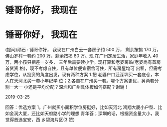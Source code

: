 # 锤哥你好， 我现在

# 锤哥你好， 我现在

(提问)顽石 : 锤哥你好， 我现在广州白云一套房子约 500 万， 剩余按揭 170 万，佛山罗村一套约 200 万，剩余按揭 80 万。现 在广州定居生活，家庭年收入 40 万，两小孩只相差一岁多， 三年后需要读小学。现打算和老婆离婚(老婆尚有首房首贷资 格)，现不考虑自住，且有单位便宜宿舍可住，所有房屋均可 出租，但需考虑学位，从投资的角度出发，现有两种方案 1.把 老婆户口迁深圳买一套底仓，本人在天河北买一套小年纪学 位；2.各自在广州买一套。哪个方案更优，另两套分别一大一 小还是平均分配？深圳和广州具体板如何搭配？谢谢！

2019-03-25

回答：优选方案 1。广州就买小面积学位房挺好，比如天河北 鸿翔大厦小户型、比如金润大厦，还比如天府路小学的理想 青年荟；深圳的话，根据资金量大小，我觉得首选宝安，西 乡碧海片区(3 赞)